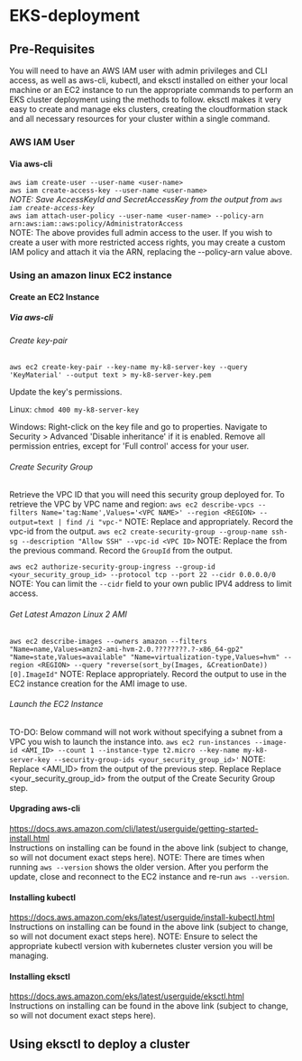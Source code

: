 # EKS-deployment

## Pre-Requisites
You will need to have an AWS IAM user with admin privileges and CLI access, as well as aws-cli, kubectl, and eksctl installed on either your local machine or an EC2 instance to run the appropriate commands to perform an EKS cluster deployment using the methods to follow. eksctl makes it very easy to create and manage eks clusters, creating the cloudformation stack and all necessary resources for your cluster within a single command.

### AWS IAM User

#### Via aws-cli
`aws iam create-user --user-name <user-name>`   
`aws iam create-access-key --user-name <user-name>`   
*NOTE: Save AccessKeyId and SecretAccessKey from the output from `aws iam create-access-key`*   
`aws iam attach-user-policy --user-name <user-name> --policy-arn arn:aws:iam::aws:policy/AdministratorAccess`   
NOTE: The above provides full admin access to the user. If you wish to create a user with more restricted access rights, you may create a custom IAM policy and attach it via the ARN, replacing the --policy-arn value above.


### Using an amazon linux EC2 instance
#### Create an EC2 Instance
##### Via aws-cli
###### Create key-pair
`aws ec2 create-key-pair --key-name my-k8-server-key --query 'KeyMaterial' --output text > my-k8-server-key.pem`   

Update the key's permissions.

Linux:
`chmod 400 my-k8-server-key`

Windows:
Right-click on the key file and go to properties.
Navigate to Security > Advanced
'Disable inheritance' if it is enabled.
Remove all permission entries, except for 'Full control' access for your user.

###### Create Security Group
Retrieve the VPC ID that you will need this security group deployed for.
To retrieve the VPC by VPC name and region:
`aws ec2 describe-vpcs --filters Name='tag:Name',Values='<VPC NAME>' --region <REGION> --output=text | find /i "vpc-"`
NOTE: Replace <VPC NAME> and <REGION> appropriately.
      Record the vpc-id from the output.
`aws ec2 create-security-group --group-name ssh-sg --description "Allow SSH" --vpc-id <VPC ID>`
NOTE: Replace the <VPC ID> from the previous command.
      Record the `GroupId` from the output.

`aws ec2 authorize-security-group-ingress --group-id <your_security_group_id> --protocol tcp --port 22 --cidr 0.0.0.0/0`
NOTE: You can limit the `--cidr` field to your own public IPV4 address to limit access.

###### Get Latest Amazon Linux 2 AMI
`aws ec2 describe-images --owners amazon --filters "Name=name,Values=amzn2-ami-hvm-2.0.????????.?-x86_64-gp2" "Name=state,Values=available" "Name=virtualization-type,Values=hvm" --region <REGION> --query "reverse(sort_by(Images, &CreationDate))[0].ImageId"`
NOTE: Replace <REGION> appropriately.
Record the output to use in the EC2 instance creation for the AMI image to use.

###### Launch the EC2 Instance
TO-DO: Below command will not work without specifying a subnet from a VPC you wish to launch the instance into.
`aws ec2 run-instances --image-id <AMI_ID> --count 1 --instance-type t2.micro --key-name my-k8-server-key --security-group-ids <your_security_group_id>'`
NOTE: Replace <AMI_ID> from the output of the previous step.
Replace Replace <your_security_group_id> from the output of the Create Security Group step.

#### Upgrading aws-cli
https://docs.aws.amazon.com/cli/latest/userguide/getting-started-install.html   
Instructions on installing can be found in the above link (subject to change, so will not document exact steps here).
NOTE: There are times when running `aws --version` shows the older version. After you perform the update, close and reconnect to the EC2 instance and re-run `aws --version`.

#### Installing kubectl
https://docs.aws.amazon.com/eks/latest/userguide/install-kubectl.html   
Instructions on installing can be found in the above link (subject to change, so will not document exact steps here).
NOTE: Ensure to select the appropriate kubectl version with kubernetes cluster version you will be managing.

#### Installing eksctl
https://docs.aws.amazon.com/eks/latest/userguide/eksctl.html   
Instructions on installing can be found in the above link (subject to change, so will not document exact steps here).

## Using eksctl to deploy a cluster
